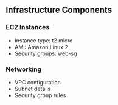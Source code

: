 ## Infrastructure Components

### EC2 Instances
- Instance type: t2.micro
- AMI: Amazon Linux 2
- Security groups: web-sg

### Networking
- VPC configuration
- Subnet details
- Security group rules
